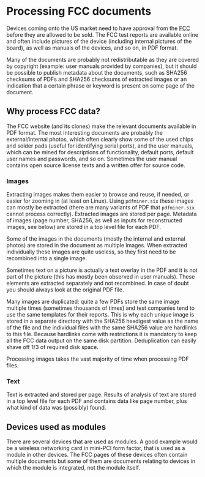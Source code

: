 # Processing FCC documents

Devices coming onto the US market need to have approval from the [FCC][fcc]
before they are allowed to be sold. The FCC test reports are available online
and often include pictures of the device (including internal pictures of the
board), as well as manuals of the devices, and so on, in PDF format.

Many of the documents are probably not redistributable as they are covered by
copyright (example: user manuals provided by companies), but it should be
possible to publish metadata about the documents, such as SHA256 checksums of
PDFs and SHA256 checksums of extracted images or an indication that a certain
phrase or keyword is present on some page of the document.

## Why process FCC data?

The FCC website (and its clones) make the relevant documents available in
PDF format. The most interesting documents are probably the external/internal
photos, which often clearly show some of the used chips and solder pads (useful
for identifying serial ports), and the user manuals, which can be mined for
descriptions of functionality, default ports, default user names and passwords,
and so on. Sometimes the user manual contains open source license texts and a
written offer for source code.

### Images

Extracting images makes them easier to browse and reuse, if needed, or easier
for zooming in (at least on Linux). Using `pdfminer.six` these images can
mostly be extracted (there are many variants of PDF that `pdfminer.six`
cannot process correctly). Extracted images are stored per page. Metadata of
images (page number, SHA256, as well as inputs for reconstructed images, see
below) are stored in a top level file for each PDF.

Some of the images in the documents (mostly the internal and external photos)
are stored in the document as multiple images. When extracted individually
these images are quite useless, so they first need to be recombined into a
single image.

Sometimes text on a picture is actually a text overlay in the PDF and it is not
part of the picture (this has mostly been observed in user manuals). These
elements are extracted separately and not recombined. In case of doubt you
should always look at the original PDF file.

Many images are duplicated: quite a few PDFs store the same image multiple
times (sometimes thousands of times) and test companies tend to use the same
templates for their reports. This is why each unique image is stored in a
separate directory with the SHA256 hexdigest value as the name of the file and
the individual files with the same SHA256 value are hardlinks to this file.
Because hardlinks come with restrictions it is mandatory to keep all the FCC
data output on the same disk partition. Deduplication can easily shave off 1/3
of required disk space.

Processing images takes the vast majority of time when processing PDF files.

### Text

Text is extracted and stored per page. Results of analysis of text are stored
in a top level file for each PDF and contains data like page number, plus what
kind of data was (possibly) found.

## Devices used as modules

There are several devices that are used as modules. A good example would be a
wireless networking card in mini-PCI form factor, that is used as a module in
other devices. The FCC pages of these devices often contain multiple documents
but some of them are documents relating to devices in which the module is
integrated, not the module itself.

[fcc]:https://en.wikipedia.org/wiki/Federal_Communications_Commission
